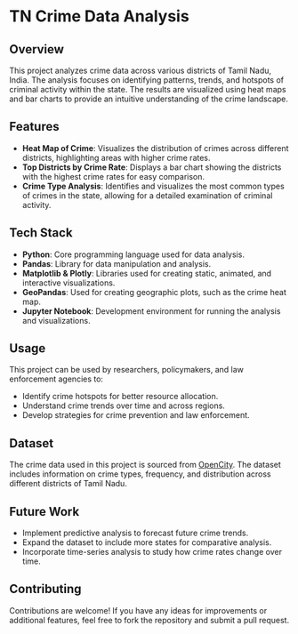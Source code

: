 # TN Crime Data Analysis

## Overview
This project analyzes crime data across various districts of Tamil Nadu, India. The analysis focuses on identifying patterns, trends, and hotspots of criminal activity within the state. The results are visualized using heat maps and bar charts to provide an intuitive understanding of the crime landscape.

## Features
- **Heat Map of Crime**: Visualizes the distribution of crimes across different districts, highlighting areas with higher crime rates.
- **Top Districts by Crime Rate**: Displays a bar chart showing the districts with the highest crime rates for easy comparison.
- **Crime Type Analysis**: Identifies and visualizes the most common types of crimes in the state, allowing for a detailed examination of criminal activity.

## Tech Stack
- **Python**: Core programming language used for data analysis.
- **Pandas**: Library for data manipulation and analysis.
- **Matplotlib & Plotly**: Libraries used for creating static, animated, and interactive visualizations.
- **GeoPandas**: Used for creating geographic plots, such as the crime heat map.
- **Jupyter Notebook**: Development environment for running the analysis and visualizations.

## Usage
This project can be used by researchers, policymakers, and law enforcement agencies to:
- Identify crime hotspots for better resource allocation.
- Understand crime trends over time and across regions.
- Develop strategies for crime prevention and law enforcement.

## Dataset
The crime data used in this project is sourced from [OpenCity](https://opencity.in/). The dataset includes information on crime types, frequency, and distribution across different districts of Tamil Nadu.

## Future Work
- Implement predictive analysis to forecast future crime trends.
- Expand the dataset to include more states for comparative analysis.
- Incorporate time-series analysis to study how crime rates change over time.

## Contributing
Contributions are welcome! If you have any ideas for improvements or additional features, feel free to fork the repository and submit a pull request.
